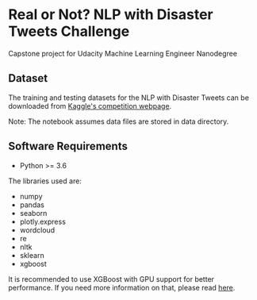 # Real or Not? NLP with Disaster Tweets Challenge 
Capstone project for Udacity Machine Learning Engineer Nanodegree

## Dataset

The training and testing datasets for the NLP with Disaster Tweets can be downloaded from [Kaggle's competition webpage](https://www.kaggle.com/c/nlp-getting-started/data).

Note: The notebook assumes data files are stored in data directory.

## Software Requirements

- Python >= 3.6

The libraries used are:

- numpy
- pandas
- seaborn
- plotly.express
- wordcloud
- re
- nltk
- sklearn
- xgboost

It is recommended to use XGBoost with GPU support for better performance. If you need more information on that, please read [here](https://xgboost.readthedocs.io/en/latest/build.html#building-with-gpu-support).
